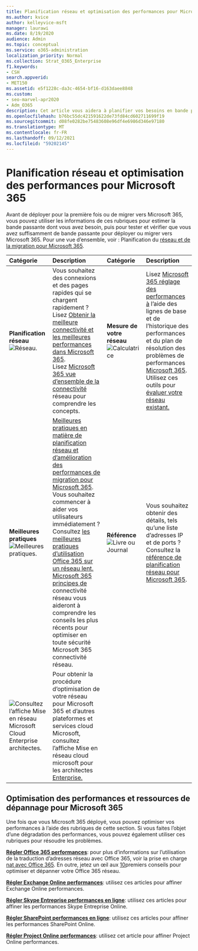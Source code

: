 ```yaml
---
title: Planification réseau et optimisation des performances pour Microsoft 365
ms.author: kvice
author: kelleyvice-msft
manager: laurawi
ms.date: 8/19/2020
audience: Admin
ms.topic: conceptual
ms.service: o365-administration
localization_priority: Normal
ms.collection: Strat_O365_Enterprise
f1.keywords:
- CSH
search.appverid:
- MET150
ms.assetid: e5f1228c-da3c-4654-bf16-d163daee8848
ms.custom:
- seo-marvel-apr2020
- Adm_O365
description: Cet article vous aidera à planifier vos besoins en bande passante réseau pour Microsoft 365, ainsi qu’à affiner et résoudre les problèmes de performances.
ms.openlocfilehash: b76bc55dc421591622de73fd84cd602711699f19
ms.sourcegitcommit: d08fe0282be75483608e96df4e6986d346e97180
ms.translationtype: MT
ms.contentlocale: fr-FR
ms.lasthandoff: 09/12/2021
ms.locfileid: "59202145"
---
```

# <a name="network-planning-and-performance-tuning-for-microsoft-365"></a>Planification réseau et optimisation des performances pour Microsoft 365
Avant de déployer pour la première fois ou de migrer vers Microsoft 365, vous pouvez utiliser les informations de ces rubriques pour estimer la bande passante dont vous avez besoin, puis pour tester et vérifier que vous avez suffisamment de bande passante pour déployer ou migrer vers Microsoft 365. Pour une vue d’ensemble, voir : Planification du [réseau et de la migration pour Microsoft 365](network-and-migration-planning.md).
  
|Catégorie |Description |Catégorie |Description |
|:-----|:-----|:-----|:-----|
|**Planification réseau** <br/> ![Réseau.](../media/5e9dcd06-601b-4b28-88dc-f524e7548794.png)           <br/> |Vous souhaitez des connexions et des pages rapides qui se chargent rapidement ?  <br/> Lisez [Obtenir la meilleure connectivité et les meilleures performances dans Microsoft 365](https://aka.ms/o365perfprinciples).<br/>Lisez [Microsoft 365 vue d’ensemble de la connectivité](microsoft-365-networking-overview.md) réseau pour comprendre les concepts.<br/> |**Mesure de votre réseau** <br/> ![Calculatrice](../media/d690a132-4884-40eb-a918-526bb3dff3cc.png)           <br/> |Lisez [Microsoft 365 réglage des performances à](performance-tuning-using-baselines-and-history.md) l’aide des lignes de base et de l’historique des performances et du plan de résolution des problèmes de performances [Microsoft 365](performance-troubleshooting-plan.md).  <br/> Utilisez ces outils pour [évaluer votre réseau existant.](network-and-migration-planning.md#calculators)  <br/> |
|**Meilleures pratiques** <br/> ![Meilleures pratiques.](../media/2a659a5c-1007-47d3-a6c6-a19e018ab29b.png)           <br/> |[Meilleures pratiques en matière de planification réseau et d’amélioration des performances de migration pour Microsoft 365](network-and-migration-planning.md#BestPractices). Vous souhaitez commencer à aider vos utilisateurs immédiatement ? Consultez [les meilleures pratiques d’utilisation Office 365 sur un réseau lent.](https://support.office.com/article/fd16c8d2-4799-4c39-8fd7-045f06640166)  <br/> [Microsoft 365 principes de](./microsoft-365-network-connectivity-principles.md) connectivité réseau vous aideront à comprendre les conseils les plus récents pour optimiser en toute sécurité Microsoft 365 connectivité réseau.  <br/> |**Référence** <br/> ![Livre ou Journal](../media/56dff3c1-f605-48d8-811f-7d13ce639ecd.png)           <br/> |Vous souhaitez obtenir des détails, tels qu’une liste d’adresses IP et de ports ? Consultez la [référence de planification réseau pour Microsoft 365](network-and-migration-planning.md#NetReference).  <br/> |
|![Consultez l’affiche Mise en réseau Microsoft Cloud Enterprise architectes.](../media/3094be9f-2407-4fa5-896d-aa66ef7b9bb9.png)           <br/> |Pour obtenir la procédure d’optimisation de votre réseau pour Microsoft 365 et d’autres plateformes et services cloud Microsoft, consultez l’affiche Mise en réseau cloud microsoft pour les architectes [Enterprise.](../solutions/cloud-architecture-models.md)  <br/> |
   
## <a name="performance-tuning-and-troubleshooting-resources-for-microsoft-365"></a>Optimisation des performances et ressources de dépannage pour Microsoft 365
<a name="apptuning"> </a>

Une fois que vous Microsoft 365 déployé, vous pouvez optimiser vos performances à l’aide des rubriques de cette section. Si vous faites l’objet d’une dégradation des performances, vous pouvez également utiliser ces rubriques pour résoudre les problèmes.
  
 **[Régler Office 365 performances](tune-microsoft-365-performance.md)**: pour plus d’informations sur l’utilisation de la traduction d’adresses réseau avec Office 365, voir la prise en charge [nat avec Office 365](nat-support-with-microsoft-365.md). En outre, jetez un œil aux [10](/archive/blogs/onthewire/top-10-tips-for-optimising-troubleshooting-your-office-365-network-connectivity)premiers conseils pour optimiser et dépanner votre Office 365 réseau. 
  
 **[Régler Exchange Online performances](tune-exchange-online-performance.md)**: utilisez ces articles pour affiner Exchange Online performances. 
  
 **[Régler Skype Entreprise performances en ligne](tune-skype-for-business-online-performance.md)**: utilisez ces articles pour affiner les performances Skype Entreprise Online. 
  
 **[Régler SharePoint performances en ligne](tune-sharepoint-online-performance.md)**: utilisez ces articles pour affiner les performances SharePoint Online. 
  
 **[Régler Project Online performances](https://support.office.com/article/12ba0ebd-c616-42e5-b9b6-cad570e8409c)**: utilisez cet article pour affiner Project Online performances.